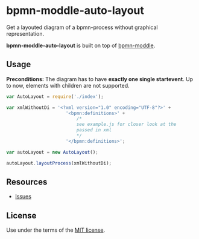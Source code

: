 # bpmn-moddle-auto-layout


Get a layouted diagram of a bpmn-process without graphical representation.

__bpmn-moddle-auto-layout__  is built on top of [bpmn-moddle](https://github.com/bpmn-io/bpmn-moddle).


## Usage

__Preconditions:__ The diagram has to have __exactly one single startevent__. Up to now, elements with children are not supported.

```javascript
var AutoLayout = require('./index');

var xmlWithoutDi = '<?xml version="1.0" encoding="UTF-8"?>' +
                      '<bpmn:definitions>' +
                          /*
                          see example.js for closer look at the
                          passed in xml
                          */
                      '</bpmn:definitions>';

var autoLayout = new AutoLayout();

autoLayout.layoutProcess(xmlWithoutDi);
```


## Resources

*   [Issues](https://github.com/bpmn-io/bpmn-moddle-auto-layout/issues)


## License

Use under the terms of the [MIT license](http://opensource.org/licenses/MIT).
